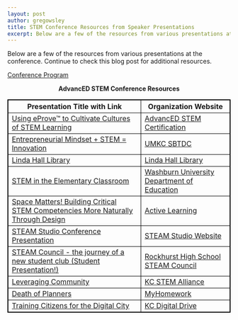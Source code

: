 ```yaml
---
layout: post
author: gregowsley
title: STEM Conference Resources from Speaker Presentations
excerpt: Below are a few of the resources from various presentations at the conference.
---
```

<style>
table, th, td {
    border: 1px solid black;
}
</style>

Below are a few of the resources from various presentations at the conference. Continue to check this blog post for additional resources.

[Conference Program](https://drive.google.com/file/d/1k5eINr__jliu_PQcP3SD5iv4aOpVErxq/view?usp=sharing)

<center><b>AdvancED STEM Conference Resources</b></center>

<table>
  <tr>
    <th>Presentation Title with Link</th>
    <th>Organization Website</th>
  </tr>
  <tr>
    <td><a href="https://drive.google.com/file/d/0B1 JIRrX_4I5Z3FsVnA0NEsyb0VaZ1dBX3pVOUJ3VWtiam9J/view?usp=sharing">Using eProve™ to Cultivate Cultures of STEM Learning</a></td>
    <td><a href="http://www.advanc-ed.org/services/stem-certification">AdvancED STEM Certification</a></td>
  </tr>
  <tr>
    <td><a href="https://drive.google.com/open?id=0B1-JIRrX_4I5ZHBHRnlTa3o4MnNFdHc0djhHZWZmTlE3Zk5B">Entrepreneurial Mindset + STEM = Innovation</a></td>
    <td><a href="https://sbtdc.umkc.edu/">UMKC SBTDC</a></td>
  </tr>  
  <tr>
    <td><a href="https://drive.google.com/open?id=1bJeveK8yE_th7jCytlQBinvlLIBt0T59">Linda Hall Library</a></td>
    <td><a href="http://www.lindahall.org/">Linda Hall Library</a></td>
  </tr>
  <tr>
    <td><a href="https://drive.google.com/open?id=0B1-JIRrX_4I5MkF0MHhJWnpjcjQwVTFIYUV2QzRWdmZVTGww">STEM in the Elementary Classroom</a></td>
    <td><a href="http://www.washburn.edu/academics/college-schools/arts-sciences/departments/education/index.html">Washburn University Department of Education</a></td>
  </tr>
  <tr>
    <td><a href="https://drive.google.com/open?id=1hLbXblJKZ_9sP6OZcTokRZVW1ImMOphz">Space Matters! Building Critical STEM Competencies More Naturally Through Design</a></td>
    <td><a href="http://steam.rockhursths.edu/active-learning/">Active Learning</a></td>
  </tr>
  <tr>
    <td><a href="https://drive.google.com/open?id=1jyzDkauY1q4Uyj2o3G3HX76uPM8xyxXz">STEAM Studio Conference Presentation</a></td>
    <td><a href="http://steam-studio.com/">STEAM Studio Website</a></td>
  </tr>
  <tr>
    <td><a href="https://drive.google.com/file/d/1PZVtGkvwmoMkgycOXuQ4cPXxt5eVjUWA/view?usp=sharing">STEAM Council - the journey of a new student club (Student Presentation!)</a></td>
    <td><a href="Link">Rockhurst High School STEAM Council</a></td>
  </tr>
   <tr>
    <td><a href="https://drive.google.com/file/d/1Wv300x3hRP1MNy9X8s5EPT0cJt_ncErr/view?usp=sharing">Leveraging Community</a></td>
    <td><a href="https://www.kcstem.org/">KC STEM Alliance</a></td>
  </tr>
   <tr>
    <td><a href="https://docs.google.com/presentation/d/1MqDfX8UvSXJfH43NkS5UL3EFqfPbDuI5aHc7mwHkKPg/edit?usp=sharing">Death of Planners</a></td>
    <td><a href="https://myhomeworkapp.com/">MyHomework</a></td>
  </tr>
   <tr>
    <td><a href="https://drive.google.com/file/d/0B1-JIRrX_4I5eGgzdEV3OG85SDc5Wlk3VTBkV3RGUFk2ek9r/view?usp=sharing">Training Citizens for the Digital City</a></td>
    <td><a href="http://www.kcdigitaldrive.org/">KC Digital Drive</a></td>
  </tr>
</table>
   

